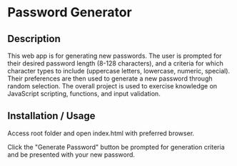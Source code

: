 # Password Generator

## Description

This web app is for generating new passwords. The user is prompted for their desired password length (8-128 characters), and a criteria for which character types to include (uppercase letters, lowercase, numeric, special). Their preferences are then used to generate a new password through random selection. The overall project is used to exercise knowledge on JavaScript scripting, functions, and input validation.

## Installation / Usage

Access root folder and open index.html with preferred browser. 

Click the "Generate Password" button be prompted for generation criteria and be presented with your new password. 